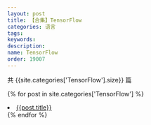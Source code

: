 ```yaml
---
layout: post
title: 【合集】TensorFlow
categories: 语言
tags:
keywords:
description:
name: TensorFlow
order: 19007
---
```


共 {{site.categories['TensorFlow'].size}} 篇

{% for post in site.categories['TensorFlow'] %}
  <li>
    <a href="{{ post.url }}" class="pjaxlink">{{post.title}}</a>
  </li>
{% endfor %}
